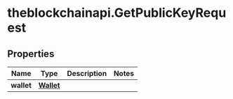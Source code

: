 # theblockchainapi.GetPublicKeyRequest

## Properties

Name | Type | Description | Notes
------------ | ------------- | ------------- | -------------
**wallet** | [**Wallet**](Wallet.md) |  | 


